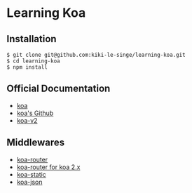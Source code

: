 # Learning Koa

## Installation

```shell
$ git clone git@github.com:kiki-le-singe/learning-koa.git
$ cd learning-koa
$ npm install
```

## Official Documentation

* [koa](http://koajs.com/)
* [koa's Github](https://github.com/koajs/koa)
* [koa-v2](https://github.com/koajs/koa#koa-v2)


## Middlewares

* [koa-router](https://github.com/alexmingoia/koa-router)
* [koa-router for koa 2.x](https://github.com/alexmingoia/koa-router#koa-2x)
* [koa-static](https://github.com/koajs/static)
* [koa-json](https://github.com/koajs/json)
